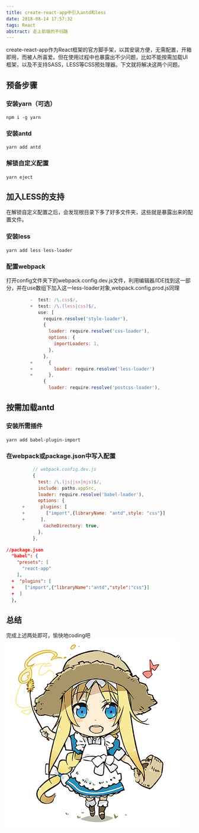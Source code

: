 ```yaml
---
title: create-react-app中引入antd和less
date: 2018-08-14 17:57:32
tags: React
abstract: 走上前端的不归路
---
```

create-react-app作为React框架的官方脚手架，以其安装方便，无需配置，开箱即用，而被人所喜爱。但在使用过程中也暴露出不少问题，比如不能按需加载UI框架，以及不支持SASS，LESS等CSS预处理器。下文就将解决这两个问题。
<!-- more -->

## 预备步骤
### 安装yarn（可选）
`npm i -g yarn`
### 安装antd
`yarn add antd`
### 解锁自定义配置
`yarn eject`

## 加入LESS的支持
在解锁自定义配置之后，会发现根目录下多了好多文件夹，这些就是暴露出来的配置文件。
### 安装less
`yarn add less less-loader` 

### 配置webpack
打开config文件夹下的webpack.config.dev.js文件，利用编辑器/IDE找到这一部分，并在use数组下加入这一less-loader对象,webpack.config.prod.js同理
```js
         -  test: /\.css$/,
         +  test: /\.(less|css)$/,
            use: [
              require.resolve('style-loader'),
              {
                loader: require.resolve('css-loader'),
                options: {
                  importLoaders: 1,
                },
              },
         +      {
         +        loader: require.resolve('less-loader')
         +      },
              {
                loader: require.resolve('postcss-loader'),
```

## 按需加载antd
### 安装所需插件
`yarn add babel-plugin-import` 

### 在webpack或package.json中写入配置
```js
          // webpack.config.dev.js
          {
            test: /\.(js|jsx|mjs)$/,
            include: paths.appSrc,
            loader: require.resolve('babel-loader'),
            options: {
      +      plugins: [
      +        ["import",{libraryName: "antd",style: "css"}]
      +      ],
              cacheDirectory: true,
            },
          },
```

```json
//package.json
  "babel": {
    "presets": [
      "react-app"
    ],
  +  "plugins": [
  +    ["import",{"libraryName":"antd","style":"css"}]
  +  ]
  },
```

## 总结
完成上述两处即可，愉快地coding吧 
![](create-react-app中引入antd和less/alice.jpg)